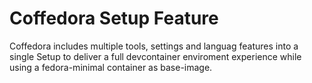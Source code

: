 # Coffedora Setup Feature

Coffedora includes multiple tools, settings and languag features into a single Setup to deliver 
a full devcontainer enviroment experience while using a fedora-minimal container as base-image.
